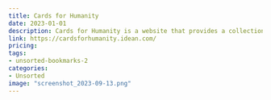 ```yaml
---
title: Cards for Humanity
date: 2023-01-01
description: Cards for Humanity is a website that provides a collection of card decks for remote team building and collaboration.
link: https://cardsforhumanity.idean.com/
pricing: 
tags: 
- unsorted-bookmarks-2 
categories: 
- Unsorted 
image: "screenshot_2023-09-13.png"
---
```


